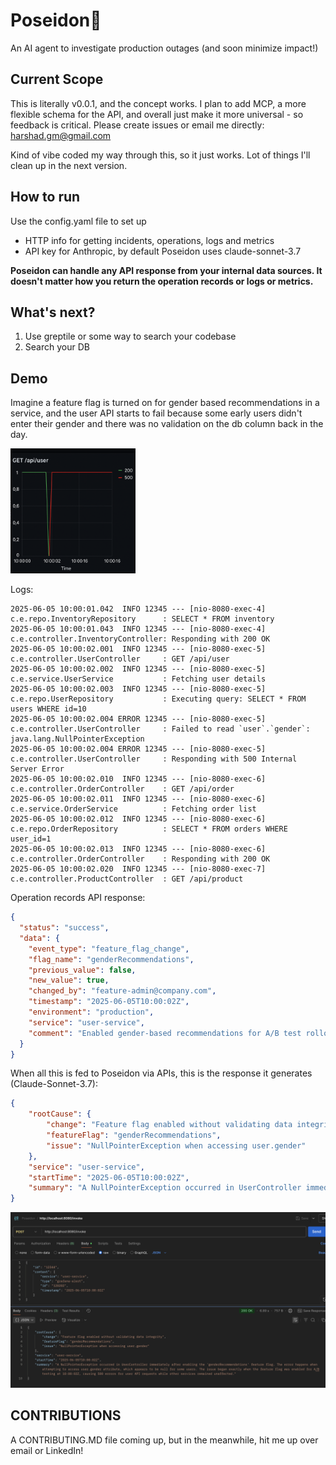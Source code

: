 # Poseidon🔱
An AI agent to investigate production outages (and soon minimize impact!)

## Current Scope
This is literally v0.0.1, and the concept works. I plan to add MCP, a more flexible schema for the API, and overall just make it more universal - so feedback is critical. Please create issues or email me directly: harshad.gm@gmail.com

Kind of vibe coded my way through this, so it just works. Lot of things I'll clean up in the next version.

## How to run
Use the config.yaml file to set up
- HTTP info for getting incidents, operations, logs and metrics
- API key for Anthropic, by default Poseidon uses claude-sonnet-3.7

<b>Poseidon can handle any API response from your internal data sources. It doesn't matter how you return the operation records or logs or metrics.</b>

## What's next?
1. Use greptile or some way to search your codebase
2. Search your DB 

## Demo
Imagine a feature flag is turned on for gender based recommendations in a service, and the user API starts to fail because some early users didn't enter their gender and there was no validation on the db column back in the day.

<img src="demo/grafana.png" height="200" width="200"/>

Logs:
```
2025-06-05 10:00:01.042  INFO 12345 --- [nio-8080-exec-4] c.e.repo.InventoryRepository      : SELECT * FROM inventory
2025-06-05 10:00:01.043  INFO 12345 --- [nio-8080-exec-4] c.e.controller.InventoryController: Responding with 200 OK
2025-06-05 10:00:02.001  INFO 12345 --- [nio-8080-exec-5] c.e.controller.UserController     : GET /api/user
2025-06-05 10:00:02.002  INFO 12345 --- [nio-8080-exec-5] c.e.service.UserService           : Fetching user details
2025-06-05 10:00:02.003  INFO 12345 --- [nio-8080-exec-5] c.e.repo.UserRepository           : Executing query: SELECT * FROM users WHERE id=10
2025-06-05 10:00:02.004 ERROR 12345 --- [nio-8080-exec-5] c.e.controller.UserController     : Failed to read `user`.`gender`: java.lang.NullPointerException
2025-06-05 10:00:02.004 ERROR 12345 --- [nio-8080-exec-5] c.e.controller.UserController     : Responding with 500 Internal Server Error
2025-06-05 10:00:02.010  INFO 12345 --- [nio-8080-exec-6] c.e.controller.OrderController    : GET /api/order
2025-06-05 10:00:02.011  INFO 12345 --- [nio-8080-exec-6] c.e.service.OrderService          : Fetching order list
2025-06-05 10:00:02.012  INFO 12345 --- [nio-8080-exec-6] c.e.repo.OrderRepository          : SELECT * FROM orders WHERE user_id=1
2025-06-05 10:00:02.013  INFO 12345 --- [nio-8080-exec-6] c.e.controller.OrderController    : Responding with 200 OK
2025-06-05 10:00:02.020  INFO 12345 --- [nio-8080-exec-7] c.e.controller.ProductController  : GET /api/product
```

Operation records API response:
```json
{
  "status": "success",
  "data": {
    "event_type": "feature_flag_change",
    "flag_name": "genderRecommendations",
    "previous_value": false,
    "new_value": true,
    "changed_by": "feature-admin@company.com",
    "timestamp": "2025-06-05T10:00:02Z",
    "environment": "production",
    "service": "user-service",
    "comment": "Enabled gender-based recommendations for A/B test rollout"
  }
}
```

When all this is fed to Poseidon via APIs, this is the response it generates (Claude-Sonnet-3.7):
```json
{
    "rootCause": {
        "change": "Feature flag enabled without validating data integrity",
        "featureFlag": "genderRecommendations",
        "issue": "NullPointerException when accessing user.gender"
    },
    "service": "user-service",
    "startTime": "2025-06-05T10:00:02Z",
    "summary": "A NullPointerException occurred in UserController immediately after enabling the 'genderRecommendations' feature flag. The error happens when attempting to access user.gender attribute, which appears to be null for some users. The issue began exactly when the feature flag was enabled for A/B testing at 10:00:02Z, causing 500 errors for user API requests while other services remained unaffected."
}
```
<img src="demo/poseidon.png"/>

## CONTRIBUTIONS
A CONTRIBUTING.MD file coming up, but in the meanwhile, hit me up over email or LinkedIn!